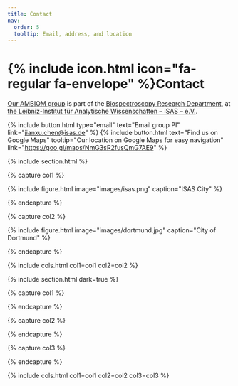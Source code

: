 ```yaml
---
title: Contact
nav:
  order: 5
  tooltip: Email, address, and location
---
```


# {% include icon.html icon="fa-regular fa-envelope" %}Contact

[Our AMBIOM group](https://www.isas.de/en/research/research-groups?page=1&sort=asc&entry-id=3472c3b8-5b3f-4333-804d-10077327ea02) is part of the [Biospectroscopy Research Department](https://www.isas.de/en/research/research-groups?page=1&entry-id=3472c3b8-5b3f-4333-804d-10077327ea02&sort=asc), at [the Leibniz-Institut für Analytische Wissenschaften – ISAS – e.V.](https://www.isas.de/en).

{%
  include button.html
  type="email"
  text="Email group PI"
  link="jianxu.chen@isas.de"
%}
{%
  include button.html
  text="Find us on Google Maps"
  tooltip="Our location on Google Maps for easy navigation"
  link="https://goo.gl/maps/NmG3sR2fusQmG7AE9"
%}

{% include section.html %}

{% capture col1 %}

{%
  include figure.html
  image="images/isas.png"
  caption="ISAS City"
%}

{% endcapture %}

{% capture col2 %}

{%
  include figure.html
  image="images/dortmund.jpg"
  caption="City of Dortmund"
%}

{% endcapture %}

{% include cols.html col1=col1 col2=col2 %}

{% include section.html dark=true %}

{% capture col1 %}

{% endcapture %}

{% capture col2 %}

{% endcapture %}

{% capture col3 %}

{% endcapture %}

{% include cols.html col1=col1 col2=col2 col3=col3 %}
